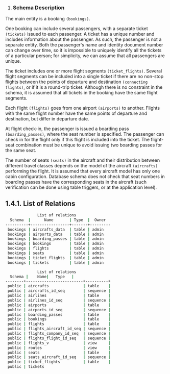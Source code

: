 
1. ### **Schema Description**

The main entity is a booking `(bookings)`.

One booking can include several passengers, with a separate ticket `(tickets)` issued to each passenger. A ticket has a unique number and includes information about the passenger. As such, the passenger is not a separate entity. Both the passenger's name and identity document number can change over time, so it is impossible to uniquely identify all the tickets of a particular person; for simplicity, we can assume that all passengers are unique.

The ticket includes one or more flight segments `(ticket_flights)`. Several flight segments can be included into a single ticket if there are no non-stop flights between the points of departure and destination `(connecting flights)`, or if it is a round-trip ticket. Although there is no constraint in the schema, it is assumed that all tickets in the booking have the same flight segments.

Each flight `(flights)` goes from one airport `(airports)` to another. Flights with the same flight number have the same points of departure and destination, but differ in departure date.

At flight check-in, the passenger is issued a boarding pass `(boarding_passes)`, where the seat number is specified. The passenger can check in for the flight only if this flight is included into the ticket. The flight-seat combination must be unique to avoid issuing two boarding passes for the same seat.

The number of seats `(seats)` in the aircraft and their distribution between different travel classes depends on the model of the aircraft `(aircrafts)` performing the flight. It is assumed that every aircraft model has only one cabin configuration. Database schema does not check that seat numbers in boarding passes have the corresponding seats in the aircraft (such verification can be done using table triggers, or at the application level).

## **1.4.1. List of Relations**

```bash
              List of relations
  Schema  |      Name       | Type  |  Owner  
----------+-----------------+-------+---------
 bookings | aircrafts_data  | table | admin
 bookings | airports_data   | table | admin
 bookings | boarding_passes | table | admin
 bookings | bookings        | table | admin
 bookings | flights         | table | admin
 bookings | seats           | table | admin
 bookings | ticket_flights  | table | admin
 bookings | tickets         | table | admin
```
```bash
              List of relations
  Schema |    Name|   Type   |  
--------+-------------------------+----------+
 public | aircrafts               | table    | 
 public | aircrafts_id_seq        | sequence | 
 public | airlines                | table    | 
 public | airlines_id_seq         | sequence | 
 public | airports                | table    | 
 public | airports_id_seq         | sequence | 
 public | boarding_passes         | table    | 
 public | bookings                | table    | 
 public | flights                 | table    | 
 public | flights_aircraft_id_seq | sequence | 
 public | flights_company_id_seq  | sequence | 
 public | flights_flight_id_seq   | sequence | 
 public | flights_v               | view     | 
 public | routes                  | view     | 
 public | seats                   | table    | 
 public | seats_aircraft_id_seq   | sequence | 
 public | ticket_flights          | table    | 
 public | tickets
```
